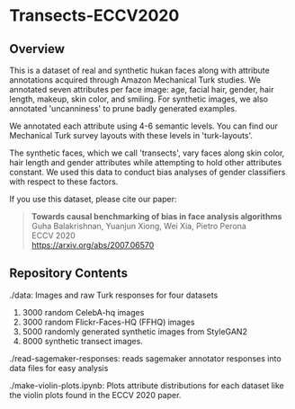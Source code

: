# Transects-ECCV2020

## Overview
This is a dataset of real and synthetic hukan faces along with attribute annotations acquired through Amazon Mechanical Turk studies. We annotated seven attributes per face image: age, facial hair, gender, hair length, makeup, skin color, and smiling. For synthetic images, we also annotated 'uncanniness' to prune badly generated examples. 

We annotated each attribute using 4-6 semantic levels. You can find our Mechanical Turk survey layouts with these levels in 'turk-layouts'. 

The synthetic faces, which we call 'transects', vary faces along skin color, hair length and gender attributes while attempting to hold other attributes constant. We used this data to conduct bias analyses of gender classifiers with respect to these factors. 
 
If you use this dataset, please cite our paper:

> **Towards causal benchmarking of bias in face analysis algorithms**<br>
> Guha Balakrishnan, Yuanjun Xiong, Wei Xia, Pietro Perona<br>
> ECCV 2020<br>
> https://arxiv.org/abs/2007.06570


## Repository Contents

./data: Images and raw Turk responses for four datasets

1. 3000 random CelebA-hq images
2. 3000 random Flickr-Faces-HQ (FFHQ) images
3. 5000 randomly generated synthetic images from StyleGAN2
4. 8000 synthetic transect images. 

./read-sagemaker-responses: reads sagemaker annotator responses into data files for easy analysis

./make-violin-plots.ipynb: Plots attribute distributions for each dataset like the violin plots found in the ECCV 2020 paper.


